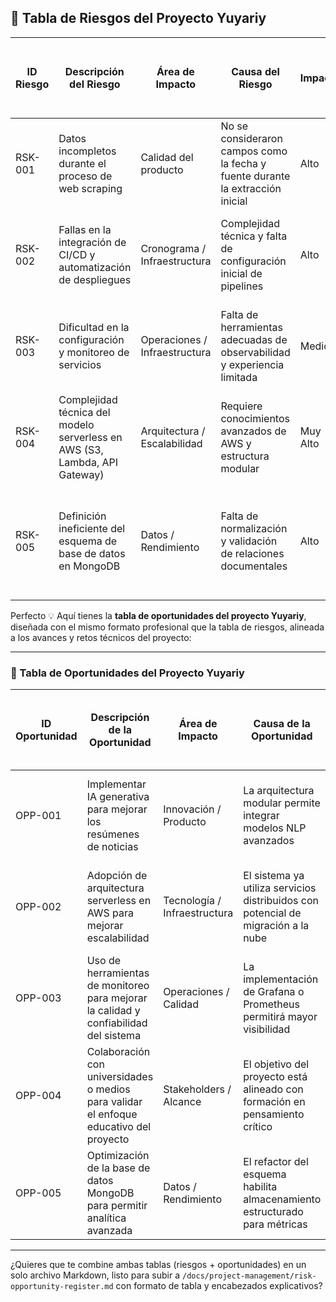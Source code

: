 ## 🧩 Tabla de Riesgos del Proyecto Yuyariy

| **ID Riesgo** | **Descripción del Riesgo**                                                 | **Área de Impacto**           | **Causa del Riesgo**                                                           | **Impacto** | **Probabilidad** | **Puntuación del Riesgo** | **Detectabilidad** | **Estado** | **Asignado a** | **Evento que lo Dispara**                       | **Señales y Síntomas**                                             | **Estrategia de Respuesta**                                                            | **Reserva de Contingencia / Ajustes al Presupuesto y Cronograma**    | **Fecha de Aprobación** | **Comentarios**                                                   |
| ------------- | -------------------------------------------------------------------------- | ----------------------------- | ------------------------------------------------------------------------------ | ----------- | ---------------- | ------------------------- | ------------------ | ---------- | -------------- | ----------------------------------------------- | ------------------------------------------------------------------ | -------------------------------------------------------------------------------------- | -------------------------------------------------------------------- | ----------------------- | ----------------------------------------------------------------- |
| RSK-001       | Datos incompletos durante el proceso de web scraping                       | Calidad del producto          | No se consideraron campos como la fecha y fuente durante la extracción inicial | Alto        | Media            | 4.0                       | Media              | Activo     | César          | Ejecución de scraping inicial sin metadatos     | Resultados inconsistentes o faltantes en los artículos recopilados | Implementar validaciones adicionales en el script y una fase de verificación posterior | Ajuste de cronograma: +2 días para recolección y validación de datos | 03/Oct/25               | Riesgo ya mitigado mediante actualización del módulo de scraping. |
| RSK-002       | Fallas en la integración de CI/CD y automatización de despliegues          | Cronograma / Infraestructura  | Complejidad técnica y falta de configuración inicial de pipelines              | Alto        | Alta             | 4.5                       | Media              | Activo     | Matías         | Error durante despliegues automáticos           | Fallas repetidas en los pipelines o interrupción en la entrega     | Implementar pipeline simplificado y validaciones locales antes del commit              | Reserva de 1 semana para pruebas y ajustes en workflows              | 03/Oct/25               | Se prevé estabilizar CI/CD en Sprint 3 con GitHub Actions.        |
| RSK-003       | Dificultad en la configuración y monitoreo de servicios                    | Operaciones / Infraestructura | Falta de herramientas adecuadas de observabilidad y experiencia limitada       | Medio       | Alta             | 3.8                       | Media              | Activo     | Javier         | Alertas sin seguimiento o métricas ausentes     | No disponibilidad de métricas o tiempos de respuesta altos         | Adoptar una solución de monitoreo centralizada (p. ej. Grafana + Loki)                 | Asignar 3 días para setup inicial de monitoreo                       | 03/Oct/25               | Se planea capacitar al equipo en herramientas de observabilidad.  |
| RSK-004       | Complejidad técnica del modelo serverless en AWS (S3, Lambda, API Gateway) | Arquitectura / Escalabilidad  | Requiere conocimientos avanzados de AWS y estructura modular                   | Muy Alto    | Media            | 4.5                       | Alta               | Potencial  | César          | Planificación de migración a entorno serverless | Retrasos en pruebas o errores en despliegos Lambda                 | Capacitación anticipada y desarrollo incremental del entorno AWS                       | Ajuste presupuestal: +10% para entrenamiento y testing               | 03/Oct/25               | Riesgo futuro, se activará en la etapa de despliegue final.       |
| RSK-005       | Definición ineficiente del esquema de base de datos en MongoDB             | Datos / Rendimiento           | Falta de normalización y validación de relaciones documentales                 | Alto        | Media            | 4.2                       | Media              | Activo     | Javier         | Creación de colecciones sin validación previa   | Errores en consultas o tiempos de carga elevados                   | Revisar el esquema con herramientas de modelado y refactorizar colecciones críticas    | Añadir 2 días de revisión técnica al sprint actual                   | 03/Oct/25               | Riesgo en revisión, se corrigieron colecciones base.              |

Perfecto 💡 Aquí tienes la **tabla de oportunidades del proyecto Yuyariy**, diseñada con el mismo formato profesional que la tabla de riesgos, alineada a los avances y retos técnicos del proyecto:

---

### 🌱 Tabla de Oportunidades del Proyecto Yuyariy

| **ID Oportunidad** | **Descripción de la Oportunidad**                                                      | **Área de Impacto**          | **Causa de la Oportunidad**                                                       | **Impacto** | **Probabilidad** | **Puntuación de la Oportunidad** | **Detectabilidad** | **Estado**  | **Asignado a** | **Evento que lo Dispara**                            | **Señales y Síntomas**                                  | **Estrategia de Respuesta**                                           | **Reserva de Contingencia / Ajustes al Presupuesto y Cronograma** | **Fecha de Aprobación** | **Comentarios**                                                |
| ------------------ | -------------------------------------------------------------------------------------- | ---------------------------- | --------------------------------------------------------------------------------- | ----------- | ---------------- | -------------------------------- | ------------------ | ----------- | -------------- | ---------------------------------------------------- | ------------------------------------------------------- | --------------------------------------------------------------------- | ----------------------------------------------------------------- | ----------------------- | -------------------------------------------------------------- |
| OPP-001            | Implementar IA generativa para mejorar los resúmenes de noticias                       | Innovación / Producto        | La arquitectura modular permite integrar modelos NLP avanzados                    | Muy Alto    | Alta             | 4.7                              | Alta               | Activo      | César          | Integración exitosa del módulo de resúmenes          | Mejora sustancial en coherencia y tiempo de generación  | Prototipar integración con Gemini o GPT para evaluación de resultados | +5% presupuesto de cómputo para pruebas NLP                       | 03/Oct/25               | Podría ser un diferenciador clave del producto.                |
| OPP-002            | Adopción de arquitectura serverless en AWS para mejorar escalabilidad                  | Tecnología / Infraestructura | El sistema ya utiliza servicios distribuidos con potencial de migración a la nube | Alto        | Media            | 4.3                              | Alta               | Planificado | Matías         | Inicio del despliegue AWS S3 y Lambda                | Reducción de costos operativos y mantenimiento          | Implementar entorno híbrido de prueba antes del despliegue total      | Ajuste de cronograma: +1 semana para pruebas AWS                  | 03/Oct/25               | Alineado con la visión de sostenibilidad técnica del proyecto. |
| OPP-003            | Uso de herramientas de monitoreo para mejorar la calidad y confiabilidad del sistema   | Operaciones / Calidad        | La implementación de Grafana o Prometheus permitirá mayor visibilidad             | Medio       | Alta             | 3.9                              | Alta               | Activo      | Javier         | Activación del monitoreo del backend                 | Detección temprana de errores y mejoras en rendimiento  | Integrar panel de métricas y alertas automáticas                      | Sin impacto significativo en presupuesto                          | 03/Oct/25               | Fomenta cultura de DevOps dentro del equipo.                   |
| OPP-004            | Colaboración con universidades o medios para validar el enfoque educativo del proyecto | Stakeholders / Alcance       | El objetivo del proyecto está alineado con formación en pensamiento crítico       | Muy Alto    | Media            | 4.4                              | Media              | Potencial   | César          | Interés de instituciones educativas en la plataforma | Solicitudes de colaboración o presentaciones académicas | Establecer convenios piloto con facultades o clubes de lectura        | Ajuste: +2 semanas para preparación y reuniones                   | 03/Oct/25               | Fortalece la validación del impacto social del producto.       |
| OPP-005            | Optimización de la base de datos MongoDB para permitir analítica avanzada              | Datos / Rendimiento          | El refactor del esquema habilita almacenamiento estructurado para métricas        | Alto        | Alta             | 4.5                              | Media              | Activo      | Javier         | Finalización del rediseño del esquema                | Mejora en tiempos de consulta y generación de reportes  | Incluir agregaciones y pipelines para análisis de lectura             | +2 días de desarrollo analítico adicional                         | 03/Oct/25               | Oportunidad inmediata tras mitigación del riesgo RSK-005.      |

---

¿Quieres que te combine ambas tablas (riesgos + oportunidades) en un solo archivo Markdown, listo para subir a `/docs/project-management/risk-opportunity-register.md` con formato de tabla y encabezados explicativos?

